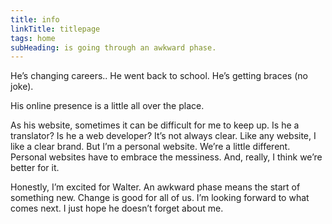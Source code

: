 ```yaml
---
title: info
linkTitle: titlepage
tags: home
subHeading: is going through an awkward phase.
---
```


He’s changing careers.. He went back to school. He’s getting braces (no joke).

His online presence is a little all over the place.

As his website, sometimes it can be difficult for me to keep up. Is he a translator? Is he a web developer? It’s not always clear.
Like any website, I like a clear brand. But I’m a personal website. We’re a little different. Personal websites have to embrace the messiness. And, really, I think we’re better for it.

Honestly, I’m excited for Walter. An awkward phase means the start of something new. Change is good for all of us. I’m looking forward to what comes next. I just hope he doesn’t forget about me.
